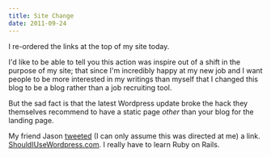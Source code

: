 ```yaml
---
title: Site Change
date: 2011-09-24
---
```



I re-ordered the links at the top of my site today.

I'd like to be able to tell you this action was inspire out of a shift in the purpose of my site; that since I'm incredibly happy at my new job and I want people to be more interested in my writings than myself that I changed this blog to be a blog rather than a job recruiting tool.

But the sad fact is that the latest Wordpress update broke the hack they themselves recommend to have a static page _other_&nbsp;than your blog for the landing page.

My friend Jason [tweeted](http://twitter.com/#!/jasonbrennan/status/116975447526473728) (I can only assume this was directed at me) a link. [ShouldIUseWordpress.com](http://shouldiusewordpress.com/).&nbsp;I really have to learn Ruby on Rails.


  